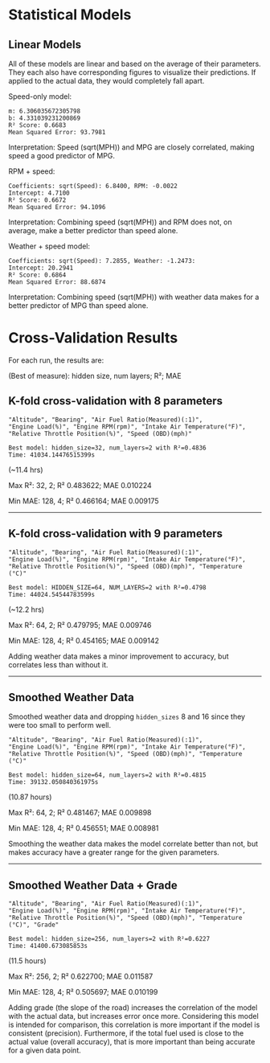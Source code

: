 # Statistical Models

## Linear Models

All of these models are linear and based on the average of their parameters.
They each also have corresponding figures to visualize their predictions.
If applied to the actual data, they would completely fall apart.

Speed-only model:
```
m: 6.306035672305798
b: 4.331039231200869
R² Score: 0.6683
Mean Squared Error: 93.7981
```

Interpretation: Speed (sqrt(MPH)) and MPG are closely correlated,
making speed a good predictor of MPG.

RPM + speed:
```
Coefficients: sqrt(Speed): 6.8400, RPM: -0.0022
Intercept: 4.7100
R² Score: 0.6672
Mean Squared Error: 94.1096
```

Interpretation: Combining speed (sqrt(MPH)) and RPM does not, on average, 
make a better predictor than speed alone.

Weather + speed model:
```
Coefficients: sqrt(Speed): 7.2855, Weather: -1.2473:
Intercept: 20.2941
R² Score: 0.6864
Mean Squared Error: 88.6874
```

Interpretation: Combining speed (sqrt(MPH)) with weather data makes for a 
better predictor of MPG than speed alone.


# Cross-Validation Results

For each run, the results are:

(Best of measure): hidden size, num layers; R²; MAE

## K-fold cross-validation with 8 parameters

```
"Altitude", "Bearing", "Air Fuel Ratio(Measured)(:1)",
"Engine Load(%)", "Engine RPM(rpm)", "Intake Air Temperature(°F)",
"Relative Throttle Position(%)", "Speed (OBD)(mph)"
```

```
Best model: hidden_size=32, num_layers=2 with R²=0.4836
Time: 41034.14476515399s
```

(~11.4 hrs)

Max R²: 32, 2; R² 0.483622; MAE 0.010224

Min MAE: 128, 4; R² 0.466164; MAE 0.009175

---

## K-fold cross-validation with 9 parameters

```
"Altitude", "Bearing", "Air Fuel Ratio(Measured)(:1)",
"Engine Load(%)", "Engine RPM(rpm)", "Intake Air Temperature(°F)",
"Relative Throttle Position(%)", "Speed (OBD)(mph)", "Temperature (°C)"
```

```
Best model: HIDDEN_SIZE=64, NUM_LAYERS=2 with R²=0.4798
Time: 44024.54544783599s
```

(~12.2 hrs)

Max R²: 64, 2; R² 0.479795; MAE 0.009746

Min MAE: 128, 4; R² 0.454165; MAE 0.009142

Adding weather data makes a minor improvement to accuracy, but correlates less
than without it.

---

## Smoothed Weather Data

Smoothed weather data and dropping `hidden_sizes` 8 and 16 since they were 
too small to perform well.

```
"Altitude", "Bearing", "Air Fuel Ratio(Measured)(:1)",
"Engine Load(%)", "Engine RPM(rpm)", "Intake Air Temperature(°F)",
"Relative Throttle Position(%)", "Speed (OBD)(mph)", "Temperature (°C)"
```

```
Best model: hidden_size=64, num_layers=2 with R²=0.4815
Time: 39132.050840361975s
```

(10.87 hours)

Max R²: 64, 2; R² 0.481467; MAE 0.009898

Min MAE: 128, 4; R² 0.456551; MAE 0.008981

Smoothing the weather data makes the model correlate better than not, but 
makes accuracy have a greater range for the given parameters.

---

## Smoothed Weather Data + Grade

```
"Altitude", "Bearing", "Air Fuel Ratio(Measured)(:1)",
"Engine Load(%)", "Engine RPM(rpm)", "Intake Air Temperature(°F)",
"Relative Throttle Position(%)", "Speed (OBD)(mph)", "Temperature (°C)", "Grade"
```

```
Best model: hidden_size=256, num_layers=2 with R²=0.6227
Time: 41400.673085853s
```

(11.5 hours)

Max R²: 256, 2; R² 0.622700; MAE 0.011587

Min MAE: 128, 4; R² 0.505697; MAE 0.010199

Adding grade (the slope of the road) increases the correlation of the model 
with the actual data, but increases error once more. 
Considering this model is intended for comparison, this correlation is more 
important if the model is consistent (precision). 
Furthermore, if the total fuel used is close to the actual value (overall 
accuracy), that is more  important than being accurate for a given data point.
